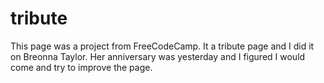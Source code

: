 # tribute
This page was a project from FreeCodeCamp. It a tribute page and I did it on Breonna Taylor. Her anniversary was yesterday and I figured I would come and try to improve the page.
